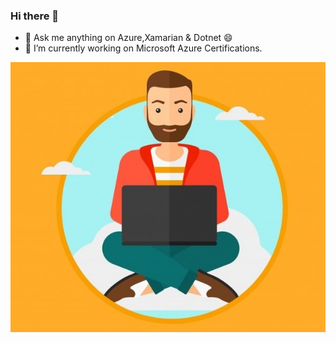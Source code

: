 ### Hi there 👋
- 💬 Ask me anything on Azure,Xamarian & Dotnet 😄
- 🔭 I’m currently working on Microsoft Azure Certifications.

<div align="center">
  <img src="https://github.com/DhruvKinger/DhruvKinger/blob/master/CloudDev.jpg"></div>
<!--
**DhruvKinger/DhruvKinger** is a ✨ _special_ ✨ repository because its `README.md` (this file) appears on your GitHub profile.

Here are some ideas to get you started:

-  ...
- 🌱 I’m currently learning ...
- 👯 I’m looking to collaborate on ...
- 🤔 I’m looking for help with ...
-
-  ...
-  Pronouns: ...
- ⚡ Fun fact: ...
-->
